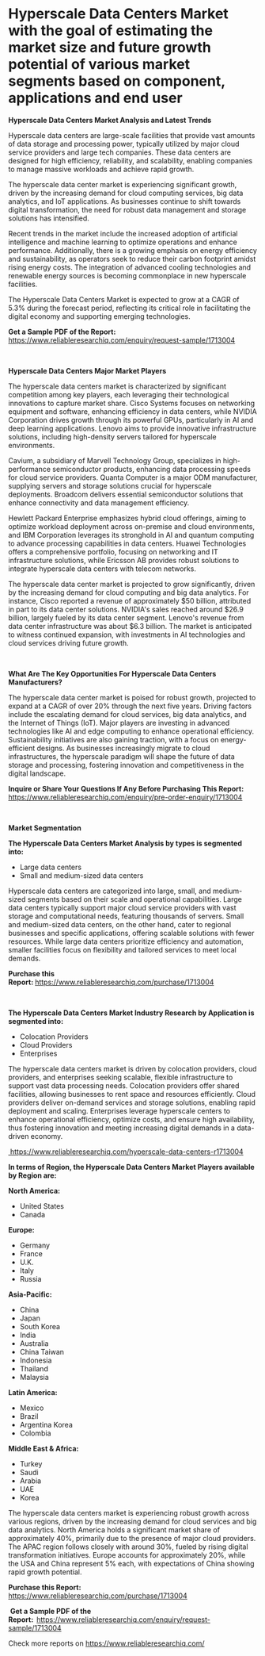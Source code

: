 <p><h1>Hyperscale Data Centers Market with the goal of estimating the market size and future growth potential of various market segments based on component, applications and end user</h1></p><p><strong>Hyperscale Data Centers Market Analysis and Latest Trends</strong></p>
<p><p>Hyperscale data centers are large-scale facilities that provide vast amounts of data storage and processing power, typically utilized by major cloud service providers and large tech companies. These data centers are designed for high efficiency, reliability, and scalability, enabling companies to manage massive workloads and achieve rapid growth. </p><p>The hyperscale data center market is experiencing significant growth, driven by the increasing demand for cloud computing services, big data analytics, and IoT applications. As businesses continue to shift towards digital transformation, the need for robust data management and storage solutions has intensified. </p><p>Recent trends in the market include the increased adoption of artificial intelligence and machine learning to optimize operations and enhance performance. Additionally, there is a growing emphasis on energy efficiency and sustainability, as operators seek to reduce their carbon footprint amidst rising energy costs. The integration of advanced cooling technologies and renewable energy sources is becoming commonplace in new hyperscale facilities.</p><p>The Hyperscale Data Centers Market is expected to grow at a CAGR of 5.3% during the forecast period, reflecting its critical role in facilitating the digital economy and supporting emerging technologies.</p></p>
<p><strong>Get a Sample PDF of the Report:&nbsp;</strong> <a href="https://www.reliableresearchiq.com/enquiry/request-sample/1713004?utm_campaign=1088&utm_medium=2&utm_source=Github&utm_content=ia&utm_term=11012025&utm_id=hyperscale-data-centers">https://www.reliableresearchiq.com/enquiry/request-sample/1713004</a></p>
<p>&nbsp;</p>
<p><strong>Hyperscale Data Centers Major Market Players</strong></p>
<p><p>The hyperscale data centers market is characterized by significant competition among key players, each leveraging their technological innovations to capture market share. Cisco Systems focuses on networking equipment and software, enhancing efficiency in data centers, while NVIDIA Corporation drives growth through its powerful GPUs, particularly in AI and deep learning applications. Lenovo aims to provide innovative infrastructure solutions, including high-density servers tailored for hyperscale environments.</p><p>Cavium, a subsidiary of Marvell Technology Group, specializes in high-performance semiconductor products, enhancing data processing speeds for cloud service providers. Quanta Computer is a major ODM manufacturer, supplying servers and storage solutions crucial for hyperscale deployments. Broadcom delivers essential semiconductor solutions that enhance connectivity and data management efficiency.</p><p>Hewlett Packard Enterprise emphasizes hybrid cloud offerings, aiming to optimize workload deployment across on-premise and cloud environments, and IBM Corporation leverages its stronghold in AI and quantum computing to advance processing capabilities in data centers. Huawei Technologies offers a comprehensive portfolio, focusing on networking and IT infrastructure solutions, while Ericsson AB provides robust solutions to integrate hyperscale data centers with telecom networks.</p><p>The hyperscale data center market is projected to grow significantly, driven by the increasing demand for cloud computing and big data analytics. For instance, Cisco reported a revenue of approximately $50 billion, attributed in part to its data center solutions. NVIDIA's sales reached around $26.9 billion, largely fueled by its data center segment. Lenovo's revenue from data center infrastructure was about $6.3 billion. The market is anticipated to witness continued expansion, with investments in AI technologies and cloud services driving future growth.</p></p>
<p>&nbsp;</p>
<p><strong>What Are The Key Opportunities For Hyperscale Data Centers Manufacturers?</strong></p>
<p><p>The hyperscale data center market is poised for robust growth, projected to expand at a CAGR of over 20% through the next five years. Driving factors include the escalating demand for cloud services, big data analytics, and the Internet of Things (IoT). Major players are investing in advanced technologies like AI and edge computing to enhance operational efficiency. Sustainability initiatives are also gaining traction, with a focus on energy-efficient designs. As businesses increasingly migrate to cloud infrastructures, the hyperscale paradigm will shape the future of data storage and processing, fostering innovation and competitiveness in the digital landscape.</p></p>
<p><strong>Inquire or Share Your Questions If Any Before Purchasing This Report:</strong> <a href="https://www.reliableresearchiq.com/enquiry/pre-order-enquiry/1713004?utm_campaign=1088&utm_medium=2&utm_source=Github&utm_content=ia&utm_term=11012025&utm_id=hyperscale-data-centers">https://www.reliableresearchiq.com/enquiry/pre-order-enquiry/1713004</a></p>
<p>&nbsp;</p>
<p><strong>Market Segmentation</strong></p>
<p><strong>The Hyperscale Data Centers Market Analysis by types is segmented into:</strong></p>
<p><ul><li>Large data centers</li><li>Small and medium-sized data centers</li></ul></p>
<p><p>Hyperscale data centers are categorized into large, small, and medium-sized segments based on their scale and operational capabilities. Large data centers typically support major cloud service providers with vast storage and computational needs, featuring thousands of servers. Small and medium-sized data centers, on the other hand, cater to regional businesses and specific applications, offering scalable solutions with fewer resources. While large data centers prioritize efficiency and automation, smaller facilities focus on flexibility and tailored services to meet local demands.</p></p>
<p><strong>Purchase this Report:&nbsp;</strong><a href="https://www.reliableresearchiq.com/purchase/1713004?utm_campaign=1088&utm_medium=2&utm_source=Github&utm_content=ia&utm_term=11012025&utm_id=hyperscale-data-centers">https://www.reliableresearchiq.com/purchase/1713004</a></p>
<p>&nbsp;</p>
<p><strong>The Hyperscale Data Centers Market Industry Research by Application is segmented into:</strong></p>
<p><ul><li>Colocation Providers</li><li>Cloud Providers</li><li>Enterprises</li></ul></p>
<p><p>The hyperscale data centers market is driven by colocation providers, cloud providers, and enterprises seeking scalable, flexible infrastructure to support vast data processing needs. Colocation providers offer shared facilities, allowing businesses to rent space and resources efficiently. Cloud providers deliver on-demand services and storage solutions, enabling rapid deployment and scaling. Enterprises leverage hyperscale centers to enhance operational efficiency, optimize costs, and ensure high availability, thus fostering innovation and meeting increasing digital demands in a data-driven economy.</p></p>
<p><a href="https://www.reliableresearchiq.com/hyperscale-data-centers-r1713004?utm_campaign=1088&utm_medium=2&utm_source=Github&utm_content=ia&utm_term=11012025&utm_id=hyperscale-data-centers">&nbsp;https://www.reliableresearchiq.com/hyperscale-data-centers-r1713004</a></p>
<p><strong>In terms of Region, the Hyperscale Data Centers Market Players available by Region are:</strong></p>
<p>
    <p> <strong> North America: </strong>
        <ul>
            <li>United States</li>
            <li>Canada</li>
        </ul>
        </p> 
    <p> <strong> Europe: </strong>
        <ul>
            <li>Germany</li>
            <li>France</li>
            <li>U.K.</li>
            <li>Italy</li>
            <li>Russia</li>
        </ul>
        </p> 
    <p> <strong> Asia-Pacific: </strong>
        <ul>
            <li>China</li>
            <li>Japan</li>
            <li>South Korea</li>
            <li>India</li>
            <li>Australia</li>
            <li>China Taiwan</li>
            <li>Indonesia</li>
            <li>Thailand</li>
            <li>Malaysia</li>
        </ul>
        </p> 
    <p> <strong> Latin America: </strong>
        <ul>
            <li>Mexico</li>
            <li>Brazil</li>
            <li>Argentina Korea</li>
            <li>Colombia</li>
        </ul>
        </p> 
    <p> <strong> Middle East & Africa: </strong>
        <ul>
            <li>Turkey</li>
            <li>Saudi</li>
            <li>Arabia</li>
            <li>UAE</li>
            <li>Korea</li>
        </ul>
    </p>
    </p>
<p><p>The hyperscale data centers market is experiencing robust growth across various regions, driven by the increasing demand for cloud services and big data analytics. North America holds a significant market share of approximately 40%, primarily due to the presence of major cloud providers. The APAC region follows closely with around 30%, fueled by rising digital transformation initiatives. Europe accounts for approximately 20%, while the USA and China represent 5% each, with expectations of China showing rapid growth potential.</p></p>
<p><strong>Purchase this Report: </strong><a href="https://www.reliableresearchiq.com/purchase/1713004?utm_campaign=1088&utm_medium=2&utm_source=Github&utm_content=ia&utm_term=11012025&utm_id=hyperscale-data-centers">https://www.reliableresearchiq.com/purchase/1713004</a></p>
<p>&nbsp;<strong>Get a Sample PDF of the Report:&nbsp;&nbsp;</strong><a href="https://www.reliableresearchiq.com/enquiry/request-sample/1713004?utm_campaign=1088&utm_medium=2&utm_source=Github&utm_content=ia&utm_term=11012025&utm_id=hyperscale-data-centers">https://www.reliableresearchiq.com/enquiry/request-sample/1713004</a></p>
<p><strong></strong></p>
<p>Check more reports on <a href="https://www.reliableresearchiq.com/?utm_campaign=1088&utm_medium=2&utm_source=Github&utm_content=ia&utm_term=11012025&utm_id=hyperscale-data-centers">https://www.reliableresearchiq.com/</a></p>